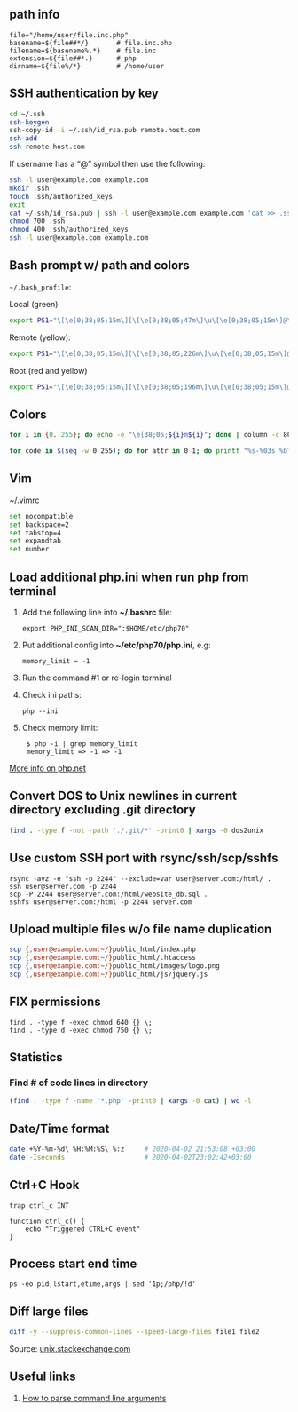 ## path info

    file="/home/user/file.inc.php"
    basename=${file##*/}       # file.inc.php
    filename=${basename%.*}    # file.inc
    extension=${file##*.}      # php
    dirname=${file%/*}         # /home/user      

## SSH authentication by key
```bash
cd ~/.ssh
ssh-keygen
ssh-copy-id -i ~/.ssh/id_rsa.pub remote.host.com
ssh-add
ssh remote.host.com
``` 
If username has a “@” symbol then use the following:
```bash
ssh -l user@example.com example.com
mkdir .ssh
touch .ssh/authorized_keys
exit
cat ~/.ssh/id_rsa.pub | ssh -l user@example.com example.com 'cat >> .ssh/authorized_keys'
chmod 700 .ssh
chmod 400 .ssh/authorized_keys
ssh -l user@example.com example.com
```

## Bash prompt w/ path and colors

`~/.bash_profile`:

Local (green)
```bash
export PS1="\[\e[0;38;05;15m\][\[\e[0;38;05;47m\]\u\[\e[0;38;05;15m\]@\[\e[0;38;05;208m\]\h:\[\e[0;38;05;111m\]\w\[\e[0;38;05;15m\]]\\$ \[\e[0m\]"
```
Remote (yellow):
```bash
export PS1="\[\e[0;38;05;15m\][\[\e[0;38;05;226m\]\u\[\e[0;38;05;15m\]@\[\e[0;38;05;226m\]\h:\[\e[0;38;05;180m\]\w\[\e[0;38;05;15m\]]\\$ \[\e[0m\]"
```
Root (red and yellow)
```bash
export PS1="\[\e[0;38;05;15m\][\[\e[0;38;05;196m\]\u\[\e[0;38;05;15m\]@\[\e[0;38;05;226m\]\h:\[\e[0;38;05;180m\]\w\[\e[0;38;05;15m\]]\\$ \[\e[0m\]"
```
    
## Colors
```bash
for i in {0..255}; do echo -e "\e[38;05;${i}m${i}"; done | column -c 80 -s '  '; echo -e "\e[m"
```
```bash
for code in $(seq -w 0 255); do for attr in 0 1; do printf "%s-%03s %bTest%b\n" "${attr}" "${code}" "\e[${attr};38;05;${code}m" "\e[m"; done; done | column -c $((COLUMNS*2))
```    

## Vim

~/.vimrc
```bash
set nocompatible
set backspace=2
set tabstop=4
set expandtab
set number
```
## Load additional php.ini when run php from terminal
1. Add the following line into **~/.bashrc** file:

    ```export PHP_INI_SCAN_DIR=":$HOME/etc/php70"```

2. Put additional config into **~/etc/php70/php.ini**, e.g:

    ```memory_limit = -1```
    
3. Run the command #1 or re-login terminal 
4. Check ini paths:
    
    ```php --ini```

5. Check memory limit:
    
        $ php -i | grep memory_limit
        memory_limit => -1 => -1

[More info on php.net](http://php.net/manual/en/configuration.file.php#configuration.file.scan)

## Convert DOS to Unix newlines in current directory excluding .git directory
```bash
find . -type f -not -path './.git/*' -print0 | xargs -0 dos2unix
``` 
## Use custom SSH port with rsync/ssh/scp/sshfs

    rsync -avz -e "ssh -p 2244" --exclude=var user@server.com:/html/ .
    ssh user@server.com -p 2244
    scp -P 2244 user@server.com:/html/website_db.sql .
    sshfs user@server.com:/html -p 2244 server.com

## Upload multiple files w/o file name duplication
```bash
scp {,user@example.com:~/}public_html/index.php
scp {,user@example.com:~/}public_html/.htaccess
scp {,user@example.com:~/}public_html/images/logo.png
scp {,user@example.com:~/}public_html/js/jquery.js 
```
## FIX permissions

    find . -type f -exec chmod 640 {} \;
    find . -type d -exec chmod 750 {} \;
    
## Statistics

### Find # of code lines in directory
```bash
(find . -type f -name '*.php' -print0 | xargs -0 cat) | wc -l
```

## Date/Time format
```bash
date +%Y-%m-%d\ %H:%M:%S\ %:z     # 2020-04-02 21:53:08 +03:00
date -Iseconds                    # 2020-04-02T23:02:42+03:00
``` 

## Ctrl+C Hook

    trap ctrl_c INT
    
    function ctrl_c() {
        echo "Triggered CTRL+C event"
    }

## Process start end time
```
ps -eo pid,lstart,etime,args | sed '1p;/php/!d'
```

## Diff large files
```bash
diff -y --suppress-common-lines --speed-large-files file1 file2
```
Source: [unix.stackexchange.com](https://unix.stackexchange.com/questions/458834/side-by-side-diff-of-large-files#answer-458846)

## Useful links
1. [How to parse command line arguments](https://stackoverflow.com/questions/192249/how-do-i-parse-command-line-arguments-in-bash)
